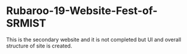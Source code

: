 # Rubaroo-19-Website-Fest-of-SRMIST
This is the secondary website and it is not completed but UI and overall structure of site is created.
